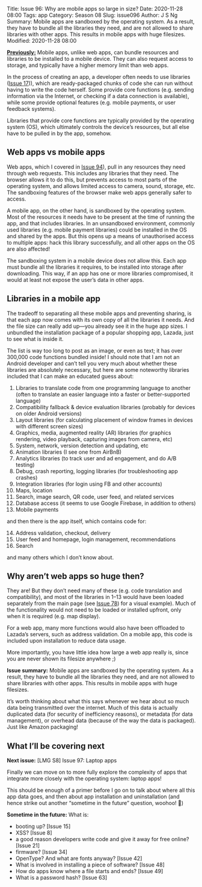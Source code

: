 Title: Issue 96: Why are mobile apps so large in size?
Date: 2020-11-28 08:00
Tags: app
Category: Season 08
Slug: issue096
Author: J S Ng
Summary: Mobile apps are sandboxed by the operating system. As a result, they have to bundle all the libraries they need, and are not allowed to share libraries with other apps. This results in mobile apps with huge filesizes.
Modified: 2020-11-28 08:00

[**Previously:**](https://buttondown.email/laymansguide/archive/) Mobile apps, unlike web apps, can bundle resources and libraries to be installed to a mobile device. They can also request access to storage, and typically have a higher memory limit than web apps.

In the process of creating an app, a developer often needs to use libraries ([Issue 17]({filename}/season02/issue017/issue017.md))), which are ready-packaged chunks of code she can run without having to write the code herself. Some provide core functions (e.g. sending information via the Internet, or checking if a data connection is available), while some provide optional features (e.g. mobile payments, or user feedback systems).

Libraries that provide core functions are typically provided by the operating system (OS), which ultimately controls the device’s resources, but all else have to be pulled in by the app, somehow.

## Web apps vs mobile apps

Web apps, which I covered in [Issue 94]({filename}/season08/issue094/issue094.md)), pull in any resources they need through web requests. This includes any libraries that they need. The browser allows it to do this, but prevents access to most parts of the operating system, and allows limited access to camera, sound, storage, etc. The sandboxing features of the browser make web apps generally safer to access.

A mobile app, on the other hand, is sandboxed by the operating system. Most of the resources it needs have to be present at the time of running the app, and that includes libraries. In an unsandboxed environment, commonly used libraries (e.g. mobile payment libraries) could be installed in the OS and shared by the apps. But this opens up a means of unauthorised access to multiple apps: hack this library successfully, and all other apps on the OS are also affected!

The sandboxing system in a mobile device does not allow this. Each app must bundle all the libraries it requires, to be installed into storage after downloading. This way, if an app has one or more libraries compromised, it would at least not expose the user’s data in other apps.

## Libraries in a mobile app

The tradeoff to separating all these mobile apps and preventing sharing, is that each app now comes with its own copy of all the libraries it needs. And the file size can really add up—you already see it in the huge app sizes. I unbundled the installation package of a popular shopping app, Lazada, just to see what is inside it.

The list is way too long to post as an image, or even as text; it has over 300,000 code functions bundled inside! I should note that I am not an Android developer and can’t tell you very much about whether these libraries are absolutely necessary, but here are some noteworthy libraries included that I can make an educated guess about:

1. Libraries to translate code from one programming language to another (often to translate an easier language into a faster or better-supported language)
2. Compatibility fallback & device evaluation libraries (probably for devices on older Android versions)
3. Layout libraries (for calculating placement of window frames in devices with different screen sizes)
4. Graphics, media, augmented reality (AR) libraries (for graphics rendering, video playback, capturing images from camera, etc)
5. System, network, version detection and updating, etc
6. Animation libraries (I see one from AirBnB)
7. Analytics libraries (to track user and ad engagement, and do A/B testing)
8. Debug, crash reporting, logging libraries (for troubleshooting app crashes)
9. Integration libraries (for login using FB and other accounts)
10. Maps, location
11. Search, image search, QR code, user feed, and related services
12. Database access (it seems to use Google Firebase, in addition to others)
13. Mobile payments

and then there is the app itself, which contains code for:

14. Address validation, checkout, delivery
15. User feed and homepage, login management, recommendations
16. Search

and many others which I don’t know about.

## Why aren’t web apps so huge then?

They are! But they don’t need many of these (e.g. code translation and compatibility), and most of the libraries in 1–13 would have been loaded separately from the main page (see [Issue 78]({filename}/season06/issue078/issue078.md)) for a visual example). Much of the functionality would not need to be loaded or installed upfront, only when it is required (e.g. map display).

For a web app, many more functions would also have been offloaded to Lazada’s servers, such as address validation. On a mobile app, this code is included upon installation to reduce data usage.

More importantly, you have little idea how large a web app really is, since you are never shown its filesize anywhere ;)

**Issue summary:** Mobile apps are sandboxed by the operating system. As a result, they have to bundle all the libraries they need, and are not allowed to share libraries with other apps. This results in mobile apps with huge filesizes.

It’s worth thinking about what this says whenever we hear about so much data being transmitted over the internet. Much of this data is actually duplicated data (for security of inefficiency reasons), or metadata (for data management), or overhead data (because of the way the data is packaged). Just like Amazon packaging!

## What I’ll be covering next

**Next issue:** [LMG S8] Issue 97: Laptop apps

Finally we can move on to more fully explore the complexity of apps that integrate more closely with the operating system: laptop apps!

This should be enough of a primer before I go on to talk about where all this app data goes, and then about app installation and uninstallation (and hence strike out another “sometime in the future” question, woohoo! 🙌)

**Sometime in the future:** What is:

- booting up? [Issue 15]
- XSS? [Issue 8]
- a good reason developers write code and give it away for free online? [Issue 21]
- firmware? [Issue 34]
- OpenType? And what are fonts anyway? [Issue 42]
- What is involved in installing a piece of software? [Issue 48]
- How do apps know where a file starts and ends? [Issue 49]
- What is a password hash? [Issue 63]
